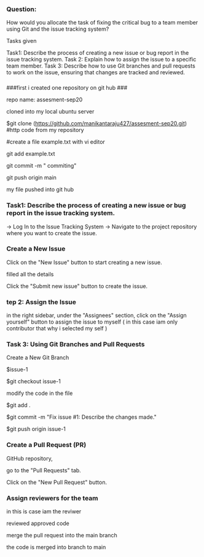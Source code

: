 ### Question:

How would you allocate the task of fixing the critical bug to a team member using Git and the issue tracking system?

Tasks given

Task1: Describe the process of creating a new issue or bug report in the issue tracking system.
Task 2: Explain how to assign the issue to a specific team member.
Task 3: Describe how to use Git branches and pull requests to work on the issue, ensuring that changes are tracked and reviewed.
###


###first i created one repository on git hub  ###

repo name: assesment-sep20

cloned into my local ubuntu server 

$git clone (https://github.com/manikantaraju427/assesment-sep20.git) #http code from my repository

#create a file example.txt    with vi editor  

git add example.txt

git commit -m " commiting"

git push origin main

my file pushed into git hub 

### Task1: Describe the process of creating a new issue or bug report in the issue tracking system. ###

-> Log In to the Issue Tracking System
-> Navigate to the project repository where you want to create the issue.

###  Create a New Issue ###

 Click on the "New Issue" button to start creating a new issue.

filled all the details

Click the "Submit new issue" button to create the issue.

### tep 2: Assign the Issue ###

in the right sidebar, under the "Assignees" section, click on the "Assign yourself" button to assign the issue to myself ( in this case iam only contributor that why i selected my self )

### Task 3: Using Git Branches and Pull Requests ###

Create a New Git Branch

$issue-1 

$git checkout issue-1

modify the code in the file

$git add .

$git commit -m "Fix issue #1: Describe the changes made."

$git push origin issue-1

### Create a Pull Request (PR) ###

GitHub repository,

go to the "Pull Requests" tab.

Click on the "New Pull Request" button.

### Assign reviewers for the team ###

in this is case iam the reviwer 

reviewed 
approved code

merge the pull request into the main branch

the code is merged into branch to main 




